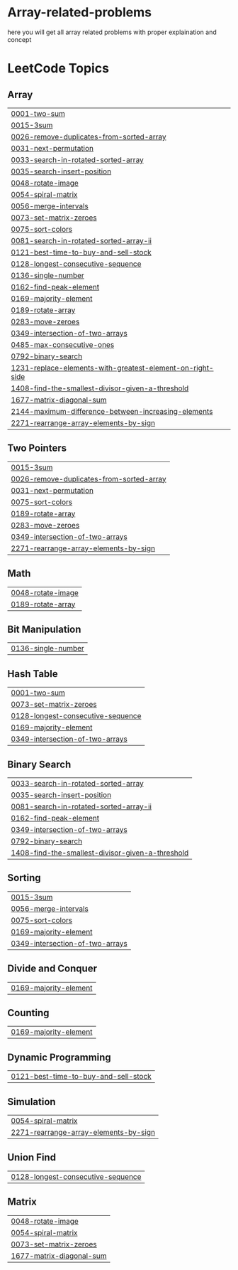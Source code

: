 # Array-related-problems
here you will get all array related problems with proper explaination and concept 

<!---LeetCode Topics Start-->
# LeetCode Topics
## Array
|  |
| ------- |
| [0001-two-sum](https://github.com/Shrayash-hub/Array-related-problems/tree/master/0001-two-sum) |
| [0015-3sum](https://github.com/Shrayash-hub/Array-related-problems/tree/master/0015-3sum) |
| [0026-remove-duplicates-from-sorted-array](https://github.com/Shrayash-hub/Array-related-problems/tree/master/0026-remove-duplicates-from-sorted-array) |
| [0031-next-permutation](https://github.com/Shrayash-hub/Array-related-problems/tree/master/0031-next-permutation) |
| [0033-search-in-rotated-sorted-array](https://github.com/Shrayash-hub/Array-related-problems/tree/master/0033-search-in-rotated-sorted-array) |
| [0035-search-insert-position](https://github.com/Shrayash-hub/Array-related-problems/tree/master/0035-search-insert-position) |
| [0048-rotate-image](https://github.com/Shrayash-hub/Array-related-problems/tree/master/0048-rotate-image) |
| [0054-spiral-matrix](https://github.com/Shrayash-hub/Array-related-problems/tree/master/0054-spiral-matrix) |
| [0056-merge-intervals](https://github.com/Shrayash-hub/Array-related-problems/tree/master/0056-merge-intervals) |
| [0073-set-matrix-zeroes](https://github.com/Shrayash-hub/Array-related-problems/tree/master/0073-set-matrix-zeroes) |
| [0075-sort-colors](https://github.com/Shrayash-hub/Array-related-problems/tree/master/0075-sort-colors) |
| [0081-search-in-rotated-sorted-array-ii](https://github.com/Shrayash-hub/Array-related-problems/tree/master/0081-search-in-rotated-sorted-array-ii) |
| [0121-best-time-to-buy-and-sell-stock](https://github.com/Shrayash-hub/Array-related-problems/tree/master/0121-best-time-to-buy-and-sell-stock) |
| [0128-longest-consecutive-sequence](https://github.com/Shrayash-hub/Array-related-problems/tree/master/0128-longest-consecutive-sequence) |
| [0136-single-number](https://github.com/Shrayash-hub/Array-related-problems/tree/master/0136-single-number) |
| [0162-find-peak-element](https://github.com/Shrayash-hub/Array-related-problems/tree/master/0162-find-peak-element) |
| [0169-majority-element](https://github.com/Shrayash-hub/Array-related-problems/tree/master/0169-majority-element) |
| [0189-rotate-array](https://github.com/Shrayash-hub/Array-related-problems/tree/master/0189-rotate-array) |
| [0283-move-zeroes](https://github.com/Shrayash-hub/Array-related-problems/tree/master/0283-move-zeroes) |
| [0349-intersection-of-two-arrays](https://github.com/Shrayash-hub/Array-related-problems/tree/master/0349-intersection-of-two-arrays) |
| [0485-max-consecutive-ones](https://github.com/Shrayash-hub/Array-related-problems/tree/master/0485-max-consecutive-ones) |
| [0792-binary-search](https://github.com/Shrayash-hub/Array-related-problems/tree/master/0792-binary-search) |
| [1231-replace-elements-with-greatest-element-on-right-side](https://github.com/Shrayash-hub/Array-related-problems/tree/master/1231-replace-elements-with-greatest-element-on-right-side) |
| [1408-find-the-smallest-divisor-given-a-threshold](https://github.com/Shrayash-hub/Array-related-problems/tree/master/1408-find-the-smallest-divisor-given-a-threshold) |
| [1677-matrix-diagonal-sum](https://github.com/Shrayash-hub/Array-related-problems/tree/master/1677-matrix-diagonal-sum) |
| [2144-maximum-difference-between-increasing-elements](https://github.com/Shrayash-hub/Array-related-problems/tree/master/2144-maximum-difference-between-increasing-elements) |
| [2271-rearrange-array-elements-by-sign](https://github.com/Shrayash-hub/Array-related-problems/tree/master/2271-rearrange-array-elements-by-sign) |
## Two Pointers
|  |
| ------- |
| [0015-3sum](https://github.com/Shrayash-hub/Array-related-problems/tree/master/0015-3sum) |
| [0026-remove-duplicates-from-sorted-array](https://github.com/Shrayash-hub/Array-related-problems/tree/master/0026-remove-duplicates-from-sorted-array) |
| [0031-next-permutation](https://github.com/Shrayash-hub/Array-related-problems/tree/master/0031-next-permutation) |
| [0075-sort-colors](https://github.com/Shrayash-hub/Array-related-problems/tree/master/0075-sort-colors) |
| [0189-rotate-array](https://github.com/Shrayash-hub/Array-related-problems/tree/master/0189-rotate-array) |
| [0283-move-zeroes](https://github.com/Shrayash-hub/Array-related-problems/tree/master/0283-move-zeroes) |
| [0349-intersection-of-two-arrays](https://github.com/Shrayash-hub/Array-related-problems/tree/master/0349-intersection-of-two-arrays) |
| [2271-rearrange-array-elements-by-sign](https://github.com/Shrayash-hub/Array-related-problems/tree/master/2271-rearrange-array-elements-by-sign) |
## Math
|  |
| ------- |
| [0048-rotate-image](https://github.com/Shrayash-hub/Array-related-problems/tree/master/0048-rotate-image) |
| [0189-rotate-array](https://github.com/Shrayash-hub/Array-related-problems/tree/master/0189-rotate-array) |
## Bit Manipulation
|  |
| ------- |
| [0136-single-number](https://github.com/Shrayash-hub/Array-related-problems/tree/master/0136-single-number) |
## Hash Table
|  |
| ------- |
| [0001-two-sum](https://github.com/Shrayash-hub/Array-related-problems/tree/master/0001-two-sum) |
| [0073-set-matrix-zeroes](https://github.com/Shrayash-hub/Array-related-problems/tree/master/0073-set-matrix-zeroes) |
| [0128-longest-consecutive-sequence](https://github.com/Shrayash-hub/Array-related-problems/tree/master/0128-longest-consecutive-sequence) |
| [0169-majority-element](https://github.com/Shrayash-hub/Array-related-problems/tree/master/0169-majority-element) |
| [0349-intersection-of-two-arrays](https://github.com/Shrayash-hub/Array-related-problems/tree/master/0349-intersection-of-two-arrays) |
## Binary Search
|  |
| ------- |
| [0033-search-in-rotated-sorted-array](https://github.com/Shrayash-hub/Array-related-problems/tree/master/0033-search-in-rotated-sorted-array) |
| [0035-search-insert-position](https://github.com/Shrayash-hub/Array-related-problems/tree/master/0035-search-insert-position) |
| [0081-search-in-rotated-sorted-array-ii](https://github.com/Shrayash-hub/Array-related-problems/tree/master/0081-search-in-rotated-sorted-array-ii) |
| [0162-find-peak-element](https://github.com/Shrayash-hub/Array-related-problems/tree/master/0162-find-peak-element) |
| [0349-intersection-of-two-arrays](https://github.com/Shrayash-hub/Array-related-problems/tree/master/0349-intersection-of-two-arrays) |
| [0792-binary-search](https://github.com/Shrayash-hub/Array-related-problems/tree/master/0792-binary-search) |
| [1408-find-the-smallest-divisor-given-a-threshold](https://github.com/Shrayash-hub/Array-related-problems/tree/master/1408-find-the-smallest-divisor-given-a-threshold) |
## Sorting
|  |
| ------- |
| [0015-3sum](https://github.com/Shrayash-hub/Array-related-problems/tree/master/0015-3sum) |
| [0056-merge-intervals](https://github.com/Shrayash-hub/Array-related-problems/tree/master/0056-merge-intervals) |
| [0075-sort-colors](https://github.com/Shrayash-hub/Array-related-problems/tree/master/0075-sort-colors) |
| [0169-majority-element](https://github.com/Shrayash-hub/Array-related-problems/tree/master/0169-majority-element) |
| [0349-intersection-of-two-arrays](https://github.com/Shrayash-hub/Array-related-problems/tree/master/0349-intersection-of-two-arrays) |
## Divide and Conquer
|  |
| ------- |
| [0169-majority-element](https://github.com/Shrayash-hub/Array-related-problems/tree/master/0169-majority-element) |
## Counting
|  |
| ------- |
| [0169-majority-element](https://github.com/Shrayash-hub/Array-related-problems/tree/master/0169-majority-element) |
## Dynamic Programming
|  |
| ------- |
| [0121-best-time-to-buy-and-sell-stock](https://github.com/Shrayash-hub/Array-related-problems/tree/master/0121-best-time-to-buy-and-sell-stock) |
## Simulation
|  |
| ------- |
| [0054-spiral-matrix](https://github.com/Shrayash-hub/Array-related-problems/tree/master/0054-spiral-matrix) |
| [2271-rearrange-array-elements-by-sign](https://github.com/Shrayash-hub/Array-related-problems/tree/master/2271-rearrange-array-elements-by-sign) |
## Union Find
|  |
| ------- |
| [0128-longest-consecutive-sequence](https://github.com/Shrayash-hub/Array-related-problems/tree/master/0128-longest-consecutive-sequence) |
## Matrix
|  |
| ------- |
| [0048-rotate-image](https://github.com/Shrayash-hub/Array-related-problems/tree/master/0048-rotate-image) |
| [0054-spiral-matrix](https://github.com/Shrayash-hub/Array-related-problems/tree/master/0054-spiral-matrix) |
| [0073-set-matrix-zeroes](https://github.com/Shrayash-hub/Array-related-problems/tree/master/0073-set-matrix-zeroes) |
| [1677-matrix-diagonal-sum](https://github.com/Shrayash-hub/Array-related-problems/tree/master/1677-matrix-diagonal-sum) |
<!---LeetCode Topics End-->